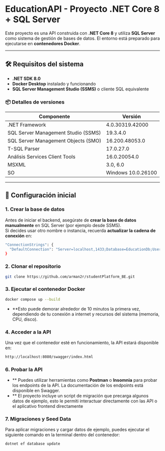 ﻿# EducationAPI - Proyecto .NET Core 8 + SQL Server

Este proyecto es una API construida con **.NET Core 8** y utiliza **SQL Server** como sistema de gestión de bases de datos. El entorno está preparado para ejecutarse en **contenedores Docker**.

---

## 🛠 Requisitos del sistema

- **.NET SDK 8.0**
- **Docker Desktop** instalado y funcionando
- **SQL Server Management Studio (SSMS)** o cliente SQL equivalente

### 📦 Detalles de versiones
| Componente                            | Versión                  |
|--------------------------------------|--------------------------|
| .NET Framework                       | 4.0.30319.42000          |
| SQL Server Management Studio (SSMS)  | 19.3.4.0                 |
| SQL Server Management Objects (SMO)  | 16.200.48053.0           |
| T-SQL Parser                         | 17.0.27.0                |
| Análisis Services Client Tools       | 16.0.20054.0             |
| MSXML                                | 3.0, 6.0                 |
| SO                                   | Windows 10.0.26100       |

---

## 🧩 Configuración inicial

### 1. Crear la base de datos

Antes de iniciar el backend, asegúrate de **crear la base de datos manualmente** en SQL Server (por ejemplo desde SSMS).  
Si decides usar otro nombre o instancia, recuerda **actualizar la cadena de conexión** en:

```bash
"ConnectionStrings": {
  "DefaultConnection": "Server=localhost,1433;Database=EducationDb;User Id=susuario;Password=YourStrong!Pass123;"
}

```

### 2. Clonar el repositorio
```bash
git clone https://github.com/arman2r/studentPlatform_BE.git
```

### 3. Ejecutar el contenedor Docker
```bash
docker compose up --build
```
- **Esto puede demorar alrededor de 10 minutos la primera vez, dependiendo de tu conexión a internet y recursos del sistema (memoria, CPU, disco).

### 4. Acceder a la API
Una vez que el contenedor esté en funcionamiento, la API estará disponible en:
```bash
http://localhost:8080/swagger/index.html
```

### 6. Probar la API
- ** Puedes utilizar herramientas como **Postman** o **Insomnia** para probar los endpoints de la API. La documentación de los endpoints está disponible en Swagger.
- ** El proyecto incluye un script de migración que precarga algunos datos de ejemplo, esto le permiti interactuar directamente con las API o el aplicativo frontend directamente


### 7. Migraciones y Seed Data
Para aplicar migraciones y cargar datos de ejemplo, puedes ejecutar el siguiente comando en la terminal dentro del contenedor:
```bash
dotnet ef database update
```